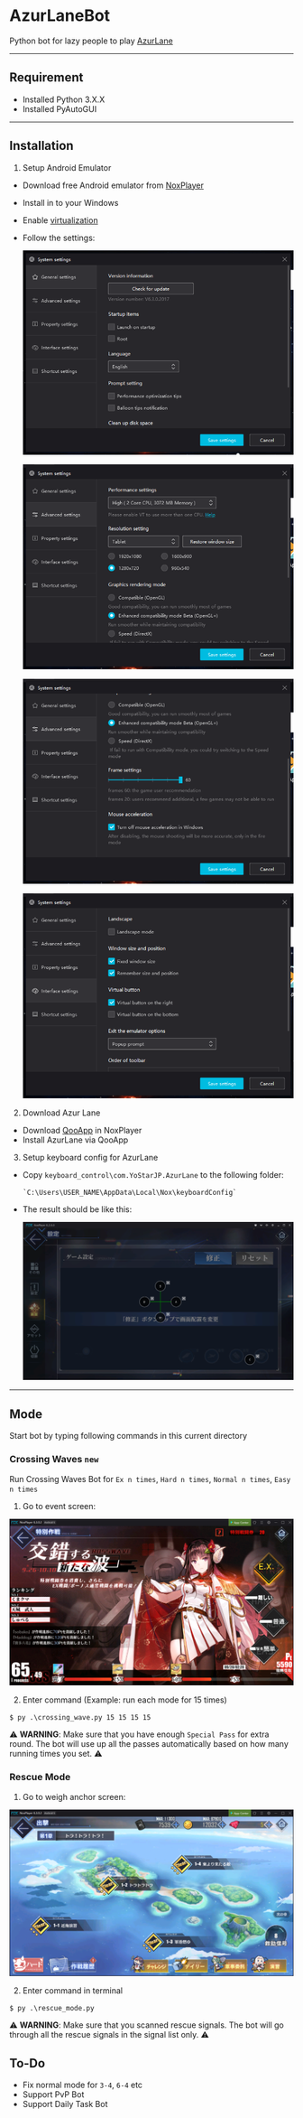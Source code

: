 # AzurLaneBot

Python bot for lazy people to play [AzurLane](https://azurlane.yo-star.com/)

--------------------------------------------------------------------------------

## Requirement

- Installed Python 3.X.X
- Installed PyAutoGUI

--------------------------------------------------------------------------------

## Installation

1. Setup Android Emulator

  - Download free Android emulator from [NoxPlayer](https://www.bignox.com/)
  - Install in to your Windows
  - Enable [virtualization](https://support.bluestacks.com/hc/en-us/articles/115003174386-How-can-I-enable-virtualization-VT-on-my-PC-)
  - Follow the settings:

    ![](images/readme/setting_1.png)

    ![](images/readme/setting_2.png)

    ![](images/readme/setting_3.png)

    ![](images/readme/setting_4.png)

2. Download Azur Lane

  - Download [QooApp](https://apps.qoo-app.com/en) in NoxPlayer
  - Install AzurLane via QooApp

3. Setup keyboard config for AzurLane

  - Copy `keyboard_control\com.YoStarJP.AzurLane` to the following folder:

    ```
    `C:\Users\USER_NAME\AppData\Local\Nox\keyboardConfig`
    ```

  - The result should be like this:

    ![](images/readme/keyboard_control.png)

--------------------------------------------------------------------------------

## Mode

Start bot by typing following commands in this current directory

### Crossing Waves `new`

Run Crossing Waves Bot for `Ex n times`, `Hard n times`, `Normal n times`, `Easy n times`

1. Go to event screen:

  ![](images/readme/crossing_waves.png)

2. Enter command (Example: run each mode for 15 times)

  ```
  $ py .\crossing_wave.py 15 15 15 15
  ```

⚠️ **WARNING**: Make sure that you have enough `Special Pass` for extra round. The bot will use up all the passes automatically based on how many running times you set. ⚠️

### Rescue Mode

1. Go to weigh anchor screen:

  ![](images/readme/weigh_anchor.png)

2. Enter command in terminal

  ```
  $ py .\rescue_mode.py
  ```

⚠️ **WARNING**: Make sure that you scanned rescue signals. The bot will go through all the rescue signals in the signal list only. ⚠️

## To-Do

- Fix normal mode for `3-4`, `6-4` etc
- Support PvP Bot
- Support Daily Task Bot
